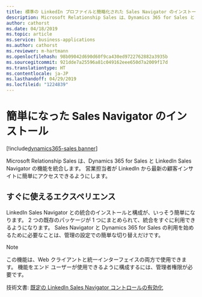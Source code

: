 ```yaml
---
title: 標準の LinkedIn プロファイルと簡略化された Sales Navigator のインストール
description: Microsoft Relationship Sales は、Dynamics 365 for Sales と LinkedIn Sales Navigator の機能を統合し、営業担当者が最新の顧客インサイトを取得できるようにします。
author: cathorst
ms.date: 04/18/2019
ms.topic: article
ms.service: business-applications
ms.author: cathorst
ms.reviewer: m-hartmann
ms.openlocfilehash: 98b09042d690d60f9ca430ed9722762882a3935b
ms.sourcegitcommit: 921dde7a25596a81c049162eee650d7a2009f17d
ms.translationtype: HT
ms.contentlocale: ja-JP
ms.lasthandoff: 04/29/2019
ms.locfileid: "1224839"
---
```

#  <a name="simplified-sales-navigator-installation"></a>簡単になった Sales Navigator のインストール
[!include[dynamics365-sales banner](../includes/dynamics365-sales.md)]


Microsoft Relationship Sales は、Dynamics 365 for Sales と LinkedIn Sales Navigator の機能を統合します。 営業担当者が LinkedIn から最新の顧客インサイトに簡単にアクセスできるようにします。

## <a name="out-of-box-experience"></a>すぐに使えるエクスペリエンス

LinkedIn Sales Navigator との統合のインストールと構成が、いっそう簡単になります。 2 つの既存のパッケージが 1 つにまとめられて、統合をすぐに利用できるようになります。 Sales Navigator と Dynamics 365 for Sales の利用を始めるために必要なことは、管理の設定での簡単な切り替えだけです。

> [!NOTE]
> この機能は、Web クライアントと統一インターフェイスの両方で使用できます。 機能をエンド ユーザーが使用できるように構成するには、管理者権限が必要です。

技術文書: [既定の LinkedIn Sales Navigator コントロールの有効化](https://docs.microsoft.com/dynamics365/customer-engagement/linkedin/install-sales-navigator)


